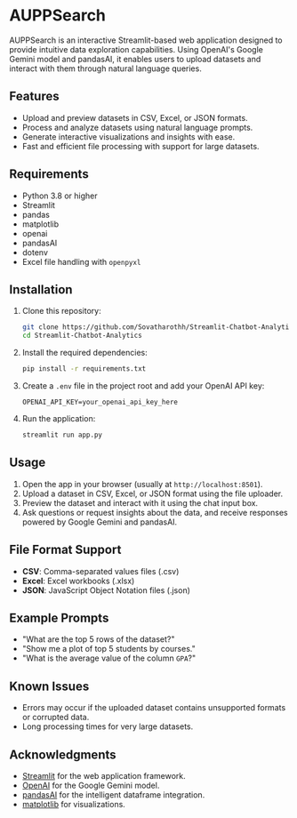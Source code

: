 # AUPPSearch

AUPPSearch is an interactive Streamlit-based web application designed to provide intuitive data exploration capabilities. Using OpenAI's Google Gemini model and pandasAI, it enables users to upload datasets and interact with them through natural language queries.

## Features

- Upload and preview datasets in CSV, Excel, or JSON formats.
- Process and analyze datasets using natural language prompts.
- Generate interactive visualizations and insights with ease.
- Fast and efficient file processing with support for large datasets.

## Requirements

- Python 3.8 or higher
- Streamlit
- pandas
- matplotlib
- openai
- pandasAI
- dotenv
- Excel file handling with `openpyxl`

## Installation

1. Clone this repository:

   ```bash
   git clone https://github.com/Sovatharothh/Streamlit-Chatbot-Analytics.git
   cd Streamlit-Chatbot-Analytics
   ```

2. Install the required dependencies:

   ```bash
   pip install -r requirements.txt
   ```

3. Create a `.env` file in the project root and add your OpenAI API key:

   ```env
   OPENAI_API_KEY=your_openai_api_key_here
   ```

4. Run the application:

   ```bash
   streamlit run app.py
   ```

## Usage

1. Open the app in your browser (usually at `http://localhost:8501`).
2. Upload a dataset in CSV, Excel, or JSON format using the file uploader.
3. Preview the dataset and interact with it using the chat input box.
4. Ask questions or request insights about the data, and receive responses powered by Google Gemini and pandasAI.

## File Format Support

- **CSV**: Comma-separated values files (.csv)
- **Excel**: Excel workbooks (.xlsx)
- **JSON**: JavaScript Object Notation files (.json)

## Example Prompts

- "What are the top 5 rows of the dataset?"
- "Show me a plot of top 5 students by courses."
- "What is the average value of the column `GPA`?"

## Known Issues

- Errors may occur if the uploaded dataset contains unsupported formats or corrupted data.
- Long processing times for very large datasets.


## Acknowledgments

- [Streamlit](https://streamlit.io/) for the web application framework.
- [OpenAI](https://openai.com/) for the Google Gemini model.
- [pandasAI](https://github.com/pandas-ai/pandas-ai) for the intelligent dataframe integration.
- [matplotlib](https://matplotlib.org/) for visualizations.

